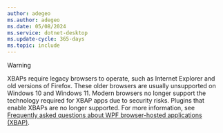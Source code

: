 ```yaml
---
author: adegeo
ms.author: adegeo
ms.date: 05/08/2024
ms.service: dotnet-desktop
ms.update-cycle: 365-days
ms.topic: include
---
```


> [!WARNING]
> XBAPs require legacy browsers to operate, such as Internet Explorer and old versions of Firefox. These older browsers are usually unsupported on Windows 10 and Windows 11. Modern browsers no longer support the technology required for XBAP apps due to security risks. Plugins that enable XBAPs are no longer supported. For more information, see [Frequently asked questions about WPF browser-hosted applications (XBAP)](../app-development/xbap-faq.yml).

